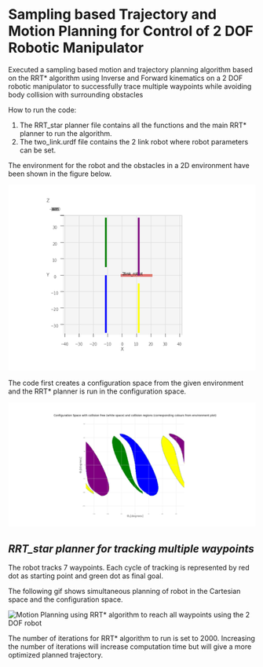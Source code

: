 #  Sampling based Trajectory and Motion Planning for Control of 2 DOF Robotic Manipulator
Executed a sampling based motion and trajectory planning algorithm based on the RRT* algorithm using Inverse and Forward kinematics on a 2 DOF robotic manipulator to successfully trace multiple waypoints while avoiding body collision with surrounding obstacles

How to run the code:
1. The RRT_star planner file contains all the functions and the main RRT* planner to run the algorithm.
2. The two_link.urdf file contains the 2 link robot where robot parameters can be set.

The environment for the robot and the obstacles in a 2D environment have been shown in the figure below.

![2D Environment with Robot and Obstacles](./Environment.png)

The code first creates a configuration space from the given environment and the RRT* planner is run in the configuration space.

![2D Configuration Space](./Conf_space.png)

## *RRT_star planner for tracking multiple waypoints*
The robot tracks 7 waypoints. Each cycle of tracking is represented by red dot as starting point and green dot as final goal.

The following gif shows simultaneous planning of robot in the Cartesian space and the configuration space.

![Motion Planning using RRT* algorithm to reach all waypoints using the 2 DOF robot](./best_gif.gif)

The number of iterations for RRT* algorithm to run is set to 2000. Increasing the number of iterations will increase computation time but will give a more optimized planned trajectory.



